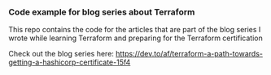 ### Code example for blog series about Terraform

This repo contains the code for the articles that are part of the blog series I wrote while learning Terraform and preparing for the Terraform certification

Check out the blog series here: https://dev.to/af/terraform-a-path-towards-getting-a-hashicorp-certificate-15f4
